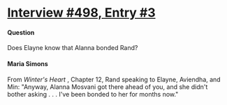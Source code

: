 # [Interview #498, Entry #3](https://www.theoryland.com/intvmain.php?i=498#3)

#### Question

Does Elayne know that Alanna bonded Rand?

#### Maria Simons

From
*Winter's Heart*
, Chapter 12, Rand speaking to Elayne, Aviendha, and Min: "Anyway, Alanna Mosvani got there ahead of you, and she didn't bother asking . . . I've been bonded to her for months now."

